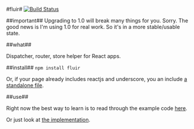 #fluir#
[![Build Status](https://travis-ci.org/z5h/fluir.svg?branch=master)](https://travis-ci.org/z5h/fluir)

##important##
Upgrading to 1.0 will break many things for you.
Sorry.
The good news is I'm using 1.0 for real work. So it's in a more stable/usable state.

##what##

Dispatcher, router, store helper for React apps.


##install##
```npm install fluir```

Or, if your page already includes reactjs and underscore, you an include [a standalone file](https://github.com/z5h/fluir/tree/master/dist).

##use##

Right now the best way to learn is to read through the example code [here](https://github.com/z5h/fluir/tree/master/example).

Or just look at [the implementation](https://github.com/z5h/fluir/blob/master/index.js).
